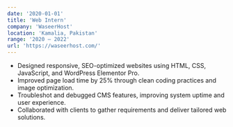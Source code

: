 ```yaml
---
date: '2020-01-01'
title: 'Web Intern'
company: 'WaseerHost'
location: 'Kamalia, Pakistan'
range: '2020 – 2022'
url: 'https://waseerhost.com/'
---
```


- Designed responsive, SEO-optimized websites using HTML, CSS, JavaScript, and WordPress Elementor Pro.
- Improved page load time by 25% through clean coding practices and image optimization.
- Troubleshot and debugged CMS features, improving system uptime and user experience.
- Collaborated with clients to gather requirements and deliver tailored web solutions.
